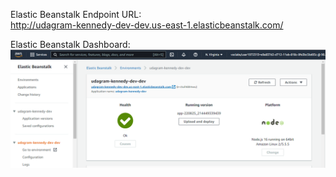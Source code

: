 Elastic Beanstalk Endpoint URL:  
http://udagram-kennedy-dev-dev.us-east-1.elasticbeanstalk.com/  

Elastic Beanstalk Dashboard:  
![dashboard](./deployment_screenshot/eb-dashboard.PNG)